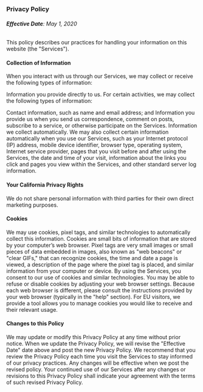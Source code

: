 ### Privacy Policy
###### <b>Effective Date</b>: May 1, 2020
This policy describes our practices for handling your information on this website (the "Services").

#### Collection of Information
When you interact with us through our Services, we may collect or receive the following types of information:

Information you provide directly to us. For certain activities, we may collect the following types of information:

Contact information, such as name and email address; and
Information you provide us when you send us correspondence, comment on posts, subscribe to a service, or otherwise participate on the Services.
Information we collect automatically. We may also collect certain information automatically when you use our Services, such as your Internet protocol (IP) address, mobile device identifier, browser type, operating system, Internet service provider, pages that you visit before and after using the Services, the date and time of your visit, information about the links you click and pages you view within the Services, and other standard server log information.

#### Your California Privacy Rights
We do not share personal information with third parties for their own direct marketing purposes.

#### Cookies
We may use cookies, pixel tags, and similar technologies to automatically collect this information. Cookies are small bits of information that are stored by your computer’s web browser. Pixel tags are very small images or small pieces of data embedded in images, also known as "web beacons" or "clear GIFs," that can recognize cookies, the time and date a page is viewed, a description of the page where the pixel tag is placed, and similar information from your computer or device. By using the Services, you consent to our use of cookies and similar technologies. You may be able to refuse or disable cookies by adjusting your web browser settings. Because each web browser is different, please consult the instructions provided by your web browser (typically in the "help" section). For EU visitors, we provide a tool allows you to manage cookies you would like to receive and their relevant usage.

#### Changes to this Policy
We may update or modify this Privacy Policy at any time without prior notice. When we update the Privacy Policy, we will revise the "Effective Date" date above and post the new Privacy Policy. We recommend that you review the Privacy Policy each time you visit the Services to stay informed of our privacy practices. Any changes will be effective when we post the revised policy. Your continued use of our Services after any changes or revisions to this Privacy Policy shall indicate your agreement with the terms of such revised Privacy Policy.
	
